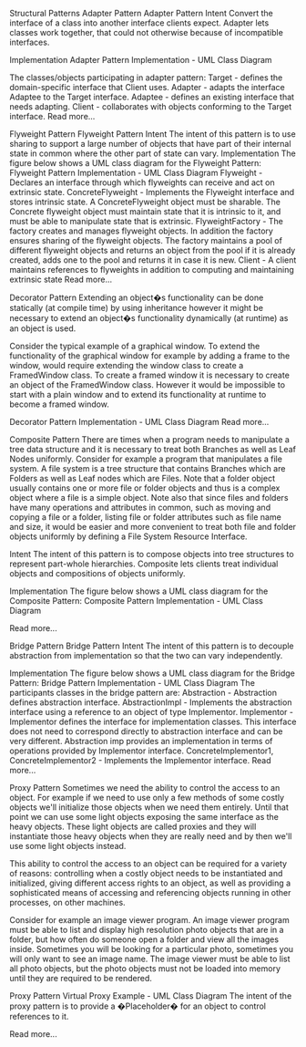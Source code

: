 Structural Patterns
Adapter Pattern
Adapter Pattern
Intent
Convert the interface of a class into another interface clients expect.
Adapter lets classes work together, that could not otherwise because of incompatible interfaces.

Implementation
Adapter  Pattern Implementation - UML Class Diagram 

The classes/objects participating in adapter pattern:
Target - defines the domain-specific interface that Client uses.
Adapter - adapts the interface Adaptee to the Target interface.
Adaptee - defines an existing interface that needs adapting.
Client - collaborates with objects conforming to the Target interface.
Read more...
 
Flyweight Pattern
Flyweight Pattern
Intent
The intent of this pattern is to use sharing to support a large number of objects that have part of their internal state in common where the other part of state can vary.
Implementation
The figure below shows a UML class diagram for the Flyweight Pattern:
Flyweight Pattern Implementation - UML Class Diagram 
Flyweight - Declares an interface through which flyweights can receive and act on extrinsic state.
ConcreteFlyweight - Implements the Flyweight interface and stores intrinsic state. A ConcreteFlyweight object must be sharable. The Concrete flyweight object must maintain state that it is intrinsic to it, and must be able to manipulate state that is extrinsic.
FlyweightFactory - The factory creates and manages flyweight objects. In addition the factory ensures sharing of the flyweight objects. The factory maintains a pool of different flyweight objects and returns an object from the pool if it is already created, adds one to the pool and returns it in case it is new.
Client - A client maintains references to flyweights in addition to computing and maintaining extrinsic state
Read more...
 
Decorator Pattern
Extending an object�s functionality can be done statically (at compile time) by using inheritance however it might be necessary to extend an object�s functionality dynamically (at runtime) as an object is used.

Consider the typical example of a graphical window. To extend the functionality of the graphical window for example by adding a frame to the window, would require extending the window class to create a FramedWindow class. To create a framed window it is necessary to create an object of the FramedWindow class. However it would be impossible to start with a plain window and to extend its functionality at runtime to become a framed window.

Decorator Pattern Implementation - UML Class Diagram
Read more...
 
Composite Pattern
There are times when a program needs to manipulate a tree data structure and it is necessary to treat both Branches as well as Leaf Nodes uniformly. Consider for example a program that manipulates a file system. A file system is a tree structure that contains Branches which are Folders as well as Leaf nodes which are Files. Note that a folder object usually contains one or more file or folder objects and thus is a complex object where a file is a simple object. Note also that since files and folders have many operations and attributes in common, such as moving and copying a file or a folder, listing file or folder attributes such as file name and size, it would be easier and more convenient to treat both file and folder objects uniformly by defining a File System Resource Interface.



Intent
The intent of this pattern is to compose objects into tree structures to represent part-whole hierarchies.
Composite lets clients treat individual objects and compositions of objects uniformly.

Implementation
The figure below shows a UML class diagram for the Composite Pattern:
Composite Pattern Implementation - UML Class Diagram 

Read more...
 
Bridge Pattern
Bridge Pattern
Intent
The intent of this pattern is to decouple abstraction from implementation so that the two can vary independently.

Implementation
The figure below shows a UML class diagram for the Bridge Pattern:
Bridge Pattern Implementation - UML Class Diagram 
The participants classes in the bridge pattern are:
Abstraction - Abstraction defines abstraction interface.
AbstractionImpl - Implements the abstraction interface using a reference to an object of type Implementor.
Implementor - Implementor defines the interface for implementation classes. This interface does not need to correspond directly to abstraction interface and can be very different. Abstraction imp provides an implementation in terms of operations provided by Implementor interface.
ConcreteImplementor1, ConcreteImplementor2 - Implements the Implementor interface.
Read more...
 
Proxy Pattern
Sometimes we need the ability to control the access to an object. For example if we need to use only a few methods of some costly objects we'll initialize those objects when we need them entirely. Until that point we can use some light objects exposing the same interface as the heavy objects. These light objects are called proxies and they will instantiate those heavy objects when they are really need and by then we'll use some light objects instead.

This ability to control the access to an object can be required for a variety of reasons: controlling when a costly object needs to be instantiated and initialized, giving different access rights to an object, as well as providing a sophisticated means of accessing and referencing objects running in other processes, on other machines.

Consider for example an image viewer program. An image viewer program must be able to list and display high resolution photo objects that are in a folder, but how often do someone open a folder and view all the images inside. Sometimes you will be looking for a particular photo, sometimes you will only want to see an image name. The image viewer must be able to list all photo objects, but the photo objects must not be loaded into memory until they are required to be rendered.

Proxy Pattern Virtual Proxy Example - UML Class Diagram 
The intent of the proxy pattern is to provide a �Placeholder� for an object to control references to it.

Read more...
